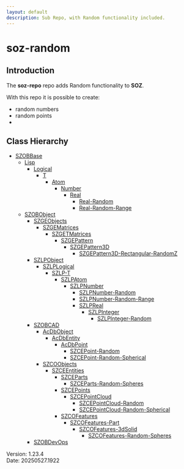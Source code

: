 ```yaml
---
layout: default
description: Sub Repo, with Random functionality included.
---
```


# soz-random

## Introduction

The **soz-repo** repo adds Random functionality to **SOZ**.

With this repo it is possible to create:

- random numbers
- random points
- 
## Class Hierarchy

- [SZOBBase](/classes/SZOBBase.html)
  - [Lisp](/classes/Lisp.html)
    - [Logical](/classes/Logical.html)
      - [T](/classes/T.html)
        - [Atom](/classes/Atom.html)
          - [Number](/classes/Number.html)
            - [Real](/classes/Real.html)
              - [Real-Random](/classes/Real-Random.html)
              - [Real-Random-Range](/classes/Real-Random-Range.html)
  - [SZOBObject](/classes/SZOBObject.html)
    - [SZGEObjects](/classes/SZGEObjects.html)
      - [SZGEMatrices](/classes/SZGEMatrices.html)
        - [SZGETMatrices](/classes/SZGETMatrices.html)
          - [SZGEPattern](/classes/SZGEPattern.html)
            - [SZGEPattern3D](/classes/SZGEPattern3D.html)
              - [SZGEPattern3D-Rectangular-RandomZ](/classes/SZGEPattern3D-Rectangular-RandomZ.html)
    - [SZLPObject](/classes/SZLPObject.html)
      - [SZLPLogical](/classes/SZLPLogical.html)
        - [SZLP-T](/classes/SZLP-T.html)
          - [SZLPAtom](/classes/SZLPAtom.html)
            - [SZLPNumber](/classes/SZLPNumber.html)
              - [SZLPNumber-Random](/classes/SZLPNumber-Random.html)
              - [SZLPNumber-Random-Range](/classes/SZLPNumber-Random-Range.html)
              - [SZLPReal](/classes/SZLPReal.html)
                - [SZLPInteger](/classes/SZLPInteger.html)
                  - [SZLPInteger-Random](/classes/SZLPInteger-Random.html)
    - [SZOBCAD](/classes/SZOBCAD.html)
      - [AcDbObject](/classes/AcDbObject.html)
        - [AcDbEntity](/classes/AcDbEntity.html)
          - [AcDbPoint](/classes/AcDbPoint.html)
            - [SZCEPoint-Random](/classes/SZCEPoint-Random.html)
            - [SZCEPoint-Random-Spherical](/classes/SZCEPoint-Random-Spherical.html)
      - [SZCOObjects](/classes/SZCOObjects.html)
        - [SZCEEntities](/classes/SZCEEntities.html)
          - [SZCEParts](/classes/SZCEParts.html)
            - [SZCEParts-Random-Spheres](/classes/SZCEParts-Random-Spheres.html)
          - [SZCEPoints](/classes/SZCEPoints.html)
            - [SZCEPointCloud](/classes/SZCEPointCloud.html)
              - [SZCEPointCloud-Random](/classes/SZCEPointCloud-Random.html)
              - [SZCEPointCloud-Random-Spherical](/classes/SZCEPointCloud-Random-Spherical.html)
          - [SZCOFeatures](/classes/SZCOFeatures.html)
            - [SZCOFeatures-Part](/classes/SZCOFeatures-Part.html)
              - [SZCOFeatures-3dSolid](/classes/SZCOFeatures-3dSolid.html)
                - [SZCOFeatures-Random-Spheres](/classes/SZCOFeatures-Random-Spheres.html)
    - [SZOBDevOps](/classes/SZOBDevOps.html)

Version:  1.23.4
<br>
Date: 20250527.1922
